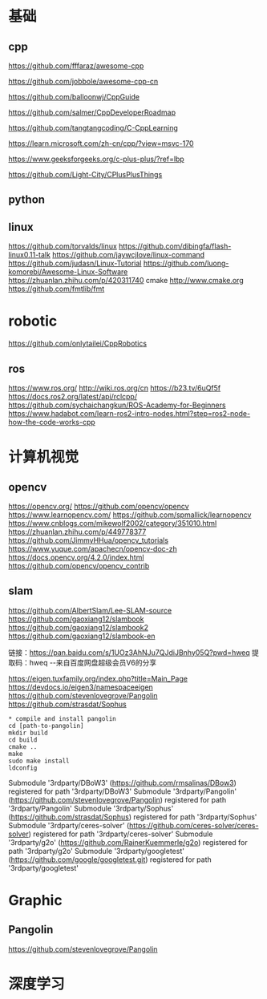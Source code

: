 # 基础
## cpp

https://github.com/fffaraz/awesome-cpp

https://github.com/jobbole/awesome-cpp-cn

https://github.com/balloonwj/CppGuide 

https://github.com/salmer/CppDeveloperRoadmap

https://github.com/tangtangcoding/C-CppLearning

https://learn.microsoft.com/zh-cn/cpp/?view=msvc-170

https://www.geeksforgeeks.org/c-plus-plus/?ref=lbp

https://github.com/Light-City/CPlusPlusThings

## python

## linux
https://github.com/torvalds/linux
https://github.com/dibingfa/flash-linux0.11-talk
https://github.com/jaywcjlove/linux-command
https://github.com/judasn/Linux-Tutorial
https://github.com/luong-komorebi/Awesome-Linux-Software
https://zhuanlan.zhihu.com/p/420311740
cmake http://www.cmake.org
https://github.com/fmtlib/fmt


# robotic
https://github.com/onlytailei/CppRobotics

## ros
https://www.ros.org/
http://wiki.ros.org/cn
https://b23.tv/6uQf5f
https://docs.ros2.org/latest/api/rclcpp/
https://github.com/sychaichangkun/ROS-Academy-for-Beginners
https://www.hadabot.com/learn-ros2-intro-nodes.html?step=ros2-node-how-the-code-works-cpp

# 计算机视觉
## opencv
https://opencv.org/
https://github.com/opencv/opencv
https://www.learnopencv.com/
https://github.com/spmallick/learnopencv
https://www.cnblogs.com/mikewolf2002/category/351010.html
https://zhuanlan.zhihu.com/p/449778377
https://github.com/JimmyHHua/opencv_tutorials
https://www.yuque.com/apachecn/opencv-doc-zh
https://docs.opencv.org/4.2.0/index.html
https://github.com/opencv/opencv_contrib

## slam
https://github.com/AlbertSlam/Lee-SLAM-source
https://github.com/gaoxiang12/slambook
https://github.com/gaoxiang12/slambook2
https://github.com/gaoxiang12/slambook-en

链接：https://pan.baidu.com/s/1UOz3AhNJu7QJdiJBnhy05Q?pwd=hweq 
提取码：hweq 
--来自百度网盘超级会员V6的分享

https://eigen.tuxfamily.org/index.php?title=Main_Page 
https://devdocs.io/eigen3/namespaceeigen
https://github.com/stevenlovegrove/Pangolin
https://github.com/strasdat/Sophus

```
* compile and install pangolin
cd [path-to-pangolin]
mkdir build
cd build
cmake ..
make 
sudo make install 
ldconfig
```
Submodule '3rdparty/DBoW3' (https://github.com/rmsalinas/DBow3) registered for path '3rdparty/DBoW3'
Submodule '3rdparty/Pangolin' (https://github.com/stevenlovegrove/Pangolin) registered for path '3rdparty/Pangolin'
Submodule '3rdparty/Sophus' (https://github.com/strasdat/Sophus) registered for path '3rdparty/Sophus'
Submodule '3rdparty/ceres-solver' (https://github.com/ceres-solver/ceres-solver) registered for path '3rdparty/ceres-solver'
Submodule '3rdparty/g2o' (https://github.com/RainerKuemmerle/g2o) registered for path '3rdparty/g2o'
Submodule '3rdparty/googletest' (https://github.com/google/googletest.git) registered for path '3rdparty/googletest'


# Graphic
## Pangolin
https://github.com/stevenlovegrove/Pangolin


# 深度学习


